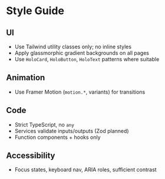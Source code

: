 # Style Guide

## UI
- Use Tailwind utility classes only; no inline styles
- Apply glassmorphic gradient backgrounds on all pages
- Use `HoloCard`, `HoloButton`, `HoloText` patterns where suitable

## Animation
- Use Framer Motion (`motion.*`, variants) for transitions

## Code
- Strict TypeScript, no `any`
- Services validate inputs/outputs (Zod planned)
- Function components + hooks only

## Accessibility
- Focus states, keyboard nav, ARIA roles, sufficient contrast
